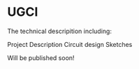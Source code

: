 # UGCI

The technical descripition including:

Project Description
Circuit design
Sketches

Will be published soon!
